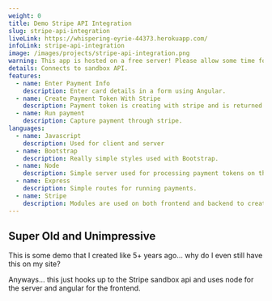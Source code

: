 ```yaml
---
weight: 0
title: Demo Stripe API Integration
slug: stripe-api-integration
liveLink: https://whispering-eyrie-44373.herokuapp.com/
infoLink: stripe-api-integration
image: /images/projects/stripe-api-integration.png
warning: This app is hosted on a free server! Please allow some time for the server to wake up (up to 30 seconds) when first visiting.
details: Connects to sandbox API.
features:
  - name: Enter Payment Info
    description: Enter card details in a form using Angular.
  - name: Create Payment Token With Stripe
    description: Payment token is creating with stripe and is returned. Card details are not stored on the app.
  - name: Run payment
    description: Capture payment through stripe.
languages:
  - name: Javascript
    description: Used for client and server
  - name: Bootstrap
    description: Really simple styles used with Bootstrap.
  - name: Node
    description: Simple server used for processing payment tokens on the server.
  - name: Express
    description: Simple routes for running payments.
  - name: Stripe
    description: Modules are used on both frontend and backend to create payment tokens and run payments with the token.
---
```


## Super Old and Unimpressive
This is some demo that I created like 5+ years ago... why do I even still have this on my site?

Anyways... this just hooks up to the Stripe sandbox api and uses node for the server and angular for the frontend.